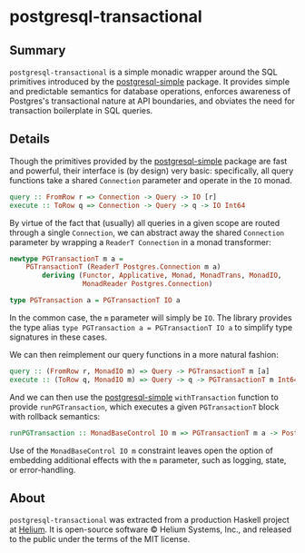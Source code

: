# postgresql-transactional

## Summary

`postgresql-transactional` is a simple monadic wrapper around the SQL
primitives introduced by the [postgresql-simple][psqls] package. It provides
simple and predictable semantics for database operations, enforces awareness of
Postgres's transactional nature at API boundaries, and obviates the need for
transaction boilerplate in SQL queries.

## Details

Though the primitives provided by the [postgresql-simple][psqls] package are
fast and powerful, their interface is (by design) very basic: specifically, all
query functions take a shared `Connection` parameter and operate in the `IO`
monad. 

```haskell
query :: FromRow r => Connection -> Query -> IO [r]
execute :: ToRow q => Connection -> Query -> q -> IO Int64
```

By virtue of the fact that (usually) all queries in a given scope are routed
through a single `Connection`, we can abstract away the shared `Connection`
parameter by wrapping a `ReaderT Connection` in a monad transformer:

```haskell
newtype PGTransactionT m a =
    PGTransactionT (ReaderT Postgres.Connection m a)
        deriving (Functor, Applicative, Monad, MonadTrans, MonadIO,
                  MonadReader Postgres.Connection)

type PGTransaction a = PGTransactionT IO a
```

In the common case, the `m` parameter will simply be `IO`. The library provides
the type alias `type PGTransaction a = PGTransactionT IO a` to simplify type
signatures in these cases.

We can then reimplement our query functions in a more natural fashion:

```haskell
query :: (FromRow r, MonadIO m) => Query -> PGTransactionT m [a]
execute :: (ToRow q, MonadIO m) => Query -> q -> PGTransactionT m Int64
```

And we can then use the [postgresql-simple][psqls] `withTransaction` function
to provide `runPGTransaction`, which executes a given `PGTransactionT` block
with rollback semantics:

```haskell
runPGTransaction :: MonadBaseControl IO m => PGTransactionT m a -> Postgres.Connection -> m a
```

Use of the `MonadBaseControl IO m` constraint leaves open the option of
embedding additional effects with the `m` parameter, such as logging, state, or
error-handling.

## About

`postgresql-transactional` was extracted from a production Haskell project at
[Helium][helium]. It is open-source software &copy; Helium Systems, Inc., and
released to the public under the terms of the MIT license.

[psqls]: https://github.com/lpsmith/postgresql-simple
[helium]: https://www.helium.com
